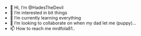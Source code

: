 - 👋 Hi, I’m @HadesTheDevil
- 👀 I’m interested in bit things
- 🌱 I’m currently learning everything
- 💞️ I’m looking to collaborate on when my dad let me (puppy)...
- 📫 How to reach me mrdfola81..

<!---
HadesTheDevil/HadesTheDevil is a ✨ special ✨ repository because its `README.md` (this file) appears on your GitHub profile.
You can click the Preview link to take a look at your changes.
--->
